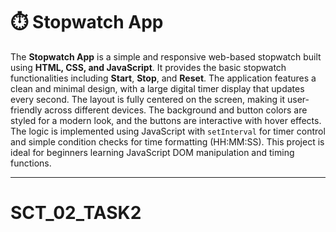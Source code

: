 # ⏱️ Stopwatch App

The **Stopwatch App** is a simple and responsive web-based stopwatch built using **HTML, CSS, and JavaScript**. It provides the basic stopwatch functionalities including **Start**, **Stop**, and **Reset**. The application features a clean and minimal design, with a large digital timer display that updates every second. The layout is fully centered on the screen, making it user-friendly across different devices. The background and button colors are styled for a modern look, and the buttons are interactive with hover effects. The logic is implemented using JavaScript with `setInterval` for timer control and simple condition checks for time formatting (HH:MM:SS). This project is ideal for beginners learning JavaScript DOM manipulation and timing functions.  

---
# SCT_02_TASK2
